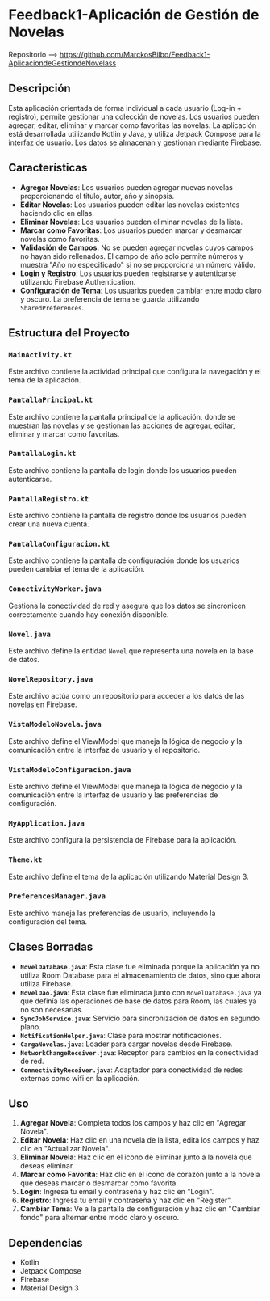 # Feedback1-Aplicación de Gestión de Novelas

Repositorio --> https://github.com/MarckosBilbo/Feedback1-AplicaciondeGestiondeNovelass

## Descripción

Esta aplicación orientada de forma individual a cada usuario (Log-in + registro), permite gestionar una colección de novelas. Los usuarios pueden agregar, editar, eliminar y marcar como favoritas las novelas. La aplicación está desarrollada utilizando Kotlin y Java, y utiliza Jetpack Compose para la interfaz de usuario. Los datos se almacenan y gestionan mediante Firebase.

## Características

- **Agregar Novelas**: Los usuarios pueden agregar nuevas novelas proporcionando el título, autor, año y sinopsis.
- **Editar Novelas**: Los usuarios pueden editar las novelas existentes haciendo clic en ellas.
- **Eliminar Novelas**: Los usuarios pueden eliminar novelas de la lista.
- **Marcar como Favoritas**: Los usuarios pueden marcar y desmarcar novelas como favoritas.
- **Validación de Campos**: No se pueden agregar novelas cuyos campos no hayan sido rellenados. El campo de año solo permite números y muestra "Año no especificado" si no se proporciona un número válido.
- **Login y Registro**: Los usuarios pueden registrarse y autenticarse utilizando Firebase Authentication.
- **Configuración de Tema**: Los usuarios pueden cambiar entre modo claro y oscuro. La preferencia de tema se guarda utilizando `SharedPreferences`.

## Estructura del Proyecto

### `MainActivity.kt`

Este archivo contiene la actividad principal que configura la navegación y el tema de la aplicación.

### `PantallaPrincipal.kt`

Este archivo contiene la pantalla principal de la aplicación, donde se muestran las novelas y se gestionan las acciones de agregar, editar, eliminar y marcar como favoritas.

### `PantallaLogin.kt`

Este archivo contiene la pantalla de login donde los usuarios pueden autenticarse.

### `PantallaRegistro.kt`

Este archivo contiene la pantalla de registro donde los usuarios pueden crear una nueva cuenta.

### `PantallaConfiguracion.kt`

Este archivo contiene la pantalla de configuración donde los usuarios pueden cambiar el tema de la aplicación.


### `ConectivityWorker.java`

Gestiona la conectividad de red y asegura que los datos se sincronicen correctamente cuando hay conexión disponible.

### `Novel.java`

Este archivo define la entidad `Novel` que representa una novela en la base de datos.

### `NovelRepository.java`

Este archivo actúa como un repositorio para acceder a los datos de las novelas en Firebase.

### `VistaModeloNovela.java`

Este archivo define el ViewModel que maneja la lógica de negocio y la comunicación entre la interfaz de usuario y el repositorio.

### `VistaModeloConfiguracion.java`

Este archivo define el ViewModel que maneja la lógica de negocio y la comunicación entre la interfaz de usuario y las preferencias de configuración.

### `MyApplication.java`

Este archivo configura la persistencia de Firebase para la aplicación.

### `Theme.kt`

Este archivo define el tema de la aplicación utilizando Material Design 3.

### `PreferencesManager.java`

Este archivo maneja las preferencias de usuario, incluyendo la configuración del tema.

## Clases Borradas

- **`NovelDatabase.java`**: Esta clase fue eliminada porque la aplicación ya no utiliza Room Database para el almacenamiento de datos, sino que ahora utiliza Firebase.
- **`NovelDao.java`**: Esta clase fue eliminada junto con `NovelDatabase.java` ya que definía las operaciones de base de datos para Room, las cuales ya no son necesarias.
- **`SyncJobService.java`**: Servicio para sincronización de datos en segundo plano.
- **`NotificationHelper.java`**: Clase para mostrar notificaciones.
- **`CargaNovelas.java`**: Loader para cargar novelas desde Firebase.
- **`NetworkChangeReceiver.java`**: Receptor para cambios en la conectividad de red.
- **`ConnectivityReceiver.java`**: Adaptador para conectividad de redes externas como wifi en la aplicación.

## Uso

1. **Agregar Novela**: Completa todos los campos y haz clic en "Agregar Novela".
2. **Editar Novela**: Haz clic en una novela de la lista, edita los campos y haz clic en "Actualizar Novela".
3. **Eliminar Novela**: Haz clic en el icono de eliminar junto a la novela que deseas eliminar.
4. **Marcar como Favorita**: Haz clic en el icono de corazón junto a la novela que deseas marcar o desmarcar como favorita.
5. **Login**: Ingresa tu email y contraseña y haz clic en "Login".
6. **Registro**: Ingresa tu email y contraseña y haz clic en "Register".
7. **Cambiar Tema**: Ve a la pantalla de configuración y haz clic en "Cambiar fondo" para alternar entre modo claro y oscuro.

## Dependencias

- Kotlin
- Jetpack Compose
- Firebase
- Material Design 3